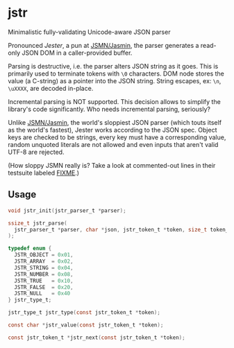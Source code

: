 # jstr
Minimalistic fully-validating Unicode-aware JSON parser

Pronounced *Jester*, a pun at [JSMN/Jasmin](https://github.com/zserge/jsmn),
the parser generates a read-only JSON DOM in a caller-provided buffer.

Parsing is destructive, i.e. the parser alters JSON string as it goes. This is
primarily used to terminate tokens with `\0` characters. DOM node stores the value
(a C-string) as a pointer into the JSON string. String escapes, ex: `\n`, `\uXXXX`,
are decoded in-place.

Incremental parsing is NOT supported. This decision allows to simplify the library's code
significantly. Who needs incremental parsing, seriously?

Unlike [JSMN/Jasmin](https://github.com/zserge/jsmn), the world's sloppiest JSON parser
(which touts itself as the world's fastest), Jester works according to the JSON spec.
Object keys are checked to be strings, every key must have a corresponding value,
random unquoted literals are not allowed and even inputs that aren't valid UTF-8 are rejected.

(How sloppy JSMN really is? Take a look at commented-out lines in their testsuite
labeled [FIXME](https://github.com/zserge/jsmn/blob/master/test/tests.c#L58).)

## Usage

```c
void jstr_init(jstr_parser_t *parser);
```

```c
ssize_t jstr_parse(
  jstr_parser_t *parser, char *json, jstr_token_t *token, size_t token_count
);
```

```c
typedef enum {
  JSTR_OBJECT = 0x01,
  JSTR_ARRAY  = 0x02,
  JSTR_STRING = 0x04,
  JSTR_NUMBER = 0x08,
  JSTR_TRUE   = 0x10,
  JSTR_FALSE  = 0x20,
  JSTR_NULL   = 0x40
} jstr_type_t;
```

```c
jstr_type_t jstr_type(const jstr_token_t *token);
```

```c
const char *jstr_value(const jstr_token_t *token);
```

```c
const jstr_token_t *jstr_next(const jstr_token_t *token);
```
